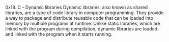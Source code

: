 0x18. C - Dynamic libraries
Dynamic libraries, also known as shared libraries, are a type of code library in computer programming. They provide a way to package and distribute reusable code that can be loaded into memory by multiple programs at runtime. Unlike static libraries, which are linked with the program during compilation, dynamic libraries are loaded and linked with the program when it starts running.
